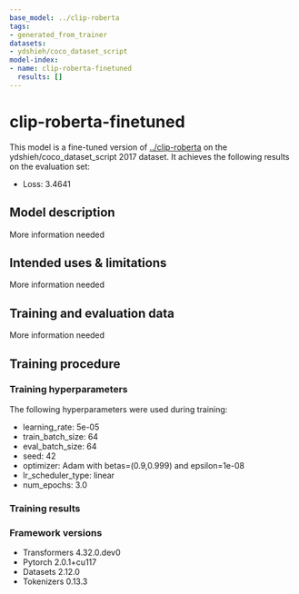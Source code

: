 ```yaml
---
base_model: ../clip-roberta
tags:
- generated_from_trainer
datasets:
- ydshieh/coco_dataset_script
model-index:
- name: clip-roberta-finetuned
  results: []
---
```


<!-- This model card has been generated automatically according to the information the Trainer had access to. You
should probably proofread and complete it, then remove this comment. -->

# clip-roberta-finetuned

This model is a fine-tuned version of [../clip-roberta](https://huggingface.co/../clip-roberta) on the ydshieh/coco_dataset_script 2017 dataset.
It achieves the following results on the evaluation set:
- Loss: 3.4641

## Model description

More information needed

## Intended uses & limitations

More information needed

## Training and evaluation data

More information needed

## Training procedure

### Training hyperparameters

The following hyperparameters were used during training:
- learning_rate: 5e-05
- train_batch_size: 64
- eval_batch_size: 64
- seed: 42
- optimizer: Adam with betas=(0.9,0.999) and epsilon=1e-08
- lr_scheduler_type: linear
- num_epochs: 3.0

### Training results



### Framework versions

- Transformers 4.32.0.dev0
- Pytorch 2.0.1+cu117
- Datasets 2.12.0
- Tokenizers 0.13.3
